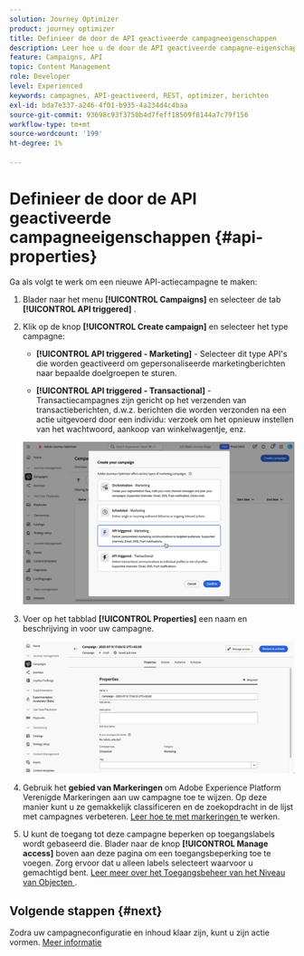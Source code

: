```yaml
---
solution: Journey Optimizer
product: journey optimizer
title: Definieer de door de API geactiveerde campagneeigenschappen
description: Leer hoe u de door de API geactiveerde campagne-eigenschappen definieert.
feature: Campaigns, API
topic: Content Management
role: Developer
level: Experienced
keywords: campagnes, API-geactiveerd, REST, optimizer, berichten
exl-id: bda7e337-a246-4f01-b935-4a234d4c4baa
source-git-commit: 93698c93f3750b4d7feff18509f8144a7c79f156
workflow-type: tm+mt
source-wordcount: '199'
ht-degree: 1%

---
```


# Definieer de door de API geactiveerde campagneeigenschappen {#api-properties}

Ga als volgt te werk om een nieuwe API-actiecampagne te maken:

1. Blader naar het menu **[!UICONTROL Campaigns]** en selecteer de tab **[!UICONTROL API triggered]** .

1. Klik op de knop **[!UICONTROL Create campaign]** en selecteer het type campagne:

   * **[!UICONTROL API triggered - Marketing]** - Selecteer dit type API&#39;s die worden geactiveerd om gepersonaliseerde marketingberichten naar bepaalde doelgroepen te sturen.

   * **[!UICONTROL API triggered - Transactional]** - Transactiecampagnes zijn gericht op het verzenden van transactieberichten, d.w.z. berichten die worden verzonden na een actie uitgevoerd door een individu: verzoek om het opnieuw instellen van het wachtwoord, aankoop van winkelwagentje, enz.

   ![](assets/api-triggered-modal.png)

1. Voer op het tabblad **[!UICONTROL Properties]** een naam en beschrijving in voor uw campagne.

   ![](assets/create-campaign-properties.png)

1. Gebruik het **gebied van Markeringen** om Adobe Experience Platform Verenigde Markeringen aan uw campagne toe te wijzen. Op deze manier kunt u ze gemakkelijk classificeren en de zoekopdracht in de lijst met campagnes verbeteren. [ Leer hoe te met markeringen ](../start/search-filter-categorize.md#tags) te werken.

1. U kunt de toegang tot deze campagne beperken op toegangslabels wordt gebaseerd die. Blader naar de knop **[!UICONTROL Manage access]** boven aan deze pagina om een toegangsbeperking toe te voegen. Zorg ervoor dat u alleen labels selecteert waarvoor u gemachtigd bent. [ Leer meer over het Toegangsbeheer van het Niveau van Objecten ](../administration/object-based-access.md).

## Volgende stappen {#next}

Zodra uw campagneconfiguratie en inhoud klaar zijn, kunt u zijn actie vormen. [Meer informatie](api-triggered-campaign-action.md)
